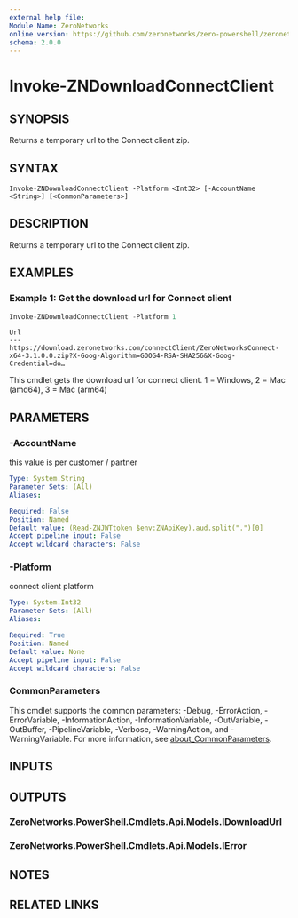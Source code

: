 ```yaml
---
external help file:
Module Name: ZeroNetworks
online version: https://github.com/zeronetworks/zero-powershell/zeronetworks/invoke-zndownloadconnectclient
schema: 2.0.0
---
```


# Invoke-ZNDownloadConnectClient

## SYNOPSIS
Returns a temporary url to the Connect client zip.

## SYNTAX

```
Invoke-ZNDownloadConnectClient -Platform <Int32> [-AccountName <String>] [<CommonParameters>]
```

## DESCRIPTION
Returns a temporary url to the Connect client zip.

## EXAMPLES

### Example 1: Get the download url for Connect client
```powershell
Invoke-ZNDownloadConnectClient -Platform 1
```

```output
Url
---
https://download.zeronetworks.com/connectClient/ZeroNetworksConnect-x64-3.1.0.0.zip?X-Goog-Algorithm=GOOG4-RSA-SHA256&X-Goog-Credential=do…
```

This cmdlet gets the download url for connect client.
1 = Windows, 2 = Mac (amd64), 3 = Mac (arm64)

## PARAMETERS

### -AccountName
this value is per customer / partner

```yaml
Type: System.String
Parameter Sets: (All)
Aliases:

Required: False
Position: Named
Default value: (Read-ZNJWTtoken $env:ZNApiKey).aud.split(".")[0]
Accept pipeline input: False
Accept wildcard characters: False
```

### -Platform
connect client platform

```yaml
Type: System.Int32
Parameter Sets: (All)
Aliases:

Required: True
Position: Named
Default value: None
Accept pipeline input: False
Accept wildcard characters: False
```

### CommonParameters
This cmdlet supports the common parameters: -Debug, -ErrorAction, -ErrorVariable, -InformationAction, -InformationVariable, -OutVariable, -OutBuffer, -PipelineVariable, -Verbose, -WarningAction, and -WarningVariable. For more information, see [about_CommonParameters](http://go.microsoft.com/fwlink/?LinkID=113216).

## INPUTS

## OUTPUTS

### ZeroNetworks.PowerShell.Cmdlets.Api.Models.IDownloadUrl

### ZeroNetworks.PowerShell.Cmdlets.Api.Models.IError

## NOTES

## RELATED LINKS

